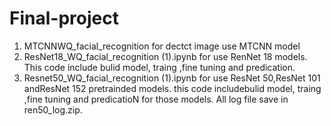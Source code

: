 # Final-project
1. MTCNNWQ_facial_recognition for dectct image use MTCNN model
2. ResNet18_WQ_facial_recognition (1).ipynb for use RenNet 18 models. This code include bulid model, traing ,fine tuning and predication.
3. Resnet50_WQ_facial_recognition (1).ipynb for use ResNet 50,ResNet 101 andResNet 152 pretrainded models. this code includebulid model, traing ,fine tuning and predicatioN for those models. All log file save in ren50_log.zip.
